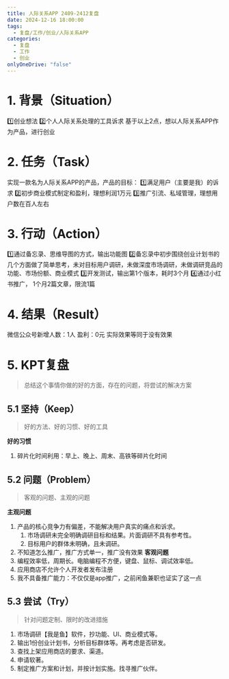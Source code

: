 ```yaml
---
title: 人际关系APP 2409-2412复盘
date: 2024-12-16 18:00:00
tags:
  - 复盘/工作/创业/人际关系APP
categories:
  - 复盘
  - 工作
  - 创业
onlyOneDrive: "false"
---
```

# 1. 背景（Situation）
1️⃣创业想法
2️⃣个人人际关系处理的工具诉求
基于以上2点，想以人际关系APP作为产品，进行创业

# 2. 任务（Task）
实现一款名为人际关系APP的产品，产品的目标：
1️⃣满足用户（主要是我）的诉求
2️⃣初步商业模式制定和盈利，理想利润1万元
3️⃣推广引流、私域管理，理想用户数在百人左右

# 3. 行动（Action）
1️⃣通过备忘录、思维导图的方式，输出功能图
2️⃣备忘录中初步围绕创业计划书的几个方面做了简单思考，未对目标用户调研，未做深度市场调研，未做调研竞品的功能、市场份额、商业模式
3️⃣开发测试，输出第1个版本，耗时3个月
4️⃣通过小红书推广， 1个月2篇文章，限流1篇

# 4. 结果（Result）
微信公众号新增人数：1人
盈利：0元
实际效果等同于没有效果

# 5. KPT复盘
>总结这个事情你做的好的方面，存在的问题，将尝试的解决方案
## 5.1 坚持（Keep）
> 好的方法、好的习惯、好的工具

**好的习惯**
1. 碎片化时间利用：早上、晚上、周末、高铁等碎片化时间
## 5.2 问题（Problem）
> 客观的问题、主观的问题

**主观问题**
1. 产品的核心竞争力有偏差，不能解决用户真实的痛点和诉求。
	1. 市场调研未完全明确调研目标和结果。片面调研不具有参考性。
	2. 目标用户的群体未明确，且未调研。
2. 不知道怎么推广，推广方式单一，推广没有效果
**客观问题**
1. 编程效率低，周期长。电脑编程不方便，键盘、鼠标、调试效率低。
2. 应用商店不允许个人开发者发布注册
3. 我不具备推广能力：不仅仅是app推广，之前闲鱼兼职也证实了这一点

## 5.3 尝试（Try）
> 针对问题定制、限时的改进措施

1. 市场调研【我是鱼】软件，抄功能、UI、商业模式等。
2. 输出1份创业计划书，分析目标群体等。再考虑是否研发。
3. 查找上架应用商店的要求、渠道。
4. 申请软著。
5. 制定推广方案和计划，并按计划实施。找寻推广伙伴。
